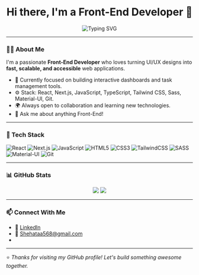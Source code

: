<h1 align="center">Hi there, I'm a Front-End Developer 👋</h1>

<p align="center">
  <img src="https://readme-typing-svg.demolab.com?font=Fira+Code&size=24&pause=1000&color=00BFFF&center=true&width=435&lines=Crafting+Scalable+Web+Apps;React+%7C+Next.js+%7C+TypeScript+%7C+Tailwind+CSS" alt="Typing SVG" />
</p>

---

### 👨‍💻 About Me

I'm a passionate **Front-End Developer** who loves turning UI/UX designs into **fast, scalable, and accessible** web applications.

- 🔭 Currently focused on building interactive dashboards and task management tools.
- ⚙️ Stack: React, Next.js, JavaScript, TypeScript, Tailwind CSS, Sass, Material-UI, Git.
- 🌍 Always open to collaboration and learning new technologies.
- 💬 Ask me about anything Front-End!

---

### 🚀 Tech Stack

![React](https://img.shields.io/badge/React-20232A?style=for-the-badge&logo=react&logoColor=61DAFB)
![Next.js](https://img.shields.io/badge/Next.js-000000?style=for-the-badge&logo=nextdotjs&logoColor=white)
![JavaScript](https://img.shields.io/badge/JavaScript-F7DF1E?style=for-the-badge&logo=javascript&logoColor=black)
![HTML5](https://img.shields.io/badge/HTML5-E34F26?style=for-the-badge&logo=html5&logoColor=white)
![CSS3](https://img.shields.io/badge/CSS3-1572B6?style=for-the-badge&logo=css3&logoColor=white)
![TailwindCSS](https://img.shields.io/badge/Tailwind_CSS-38B2AC?style=for-the-badge&logo=tailwind-css&logoColor=white)
![SASS](https://img.shields.io/badge/Sass-hotpink?style=for-the-badge&logo=sass&logoColor=white)
![Material-UI](https://img.shields.io/badge/Material--UI-0081CB?style=for-the-badge&logo=mui&logoColor=white)
![Git](https://img.shields.io/badge/Git-F05032?style=for-the-badge&logo=git&logoColor=white)

---

### 📊 GitHub Stats

<p align="center">
  <img src="https://github-readme-stats.vercel.app/api?username=YOUR_USERNAME&show_icons=true&theme=tokyonight" />
  <img src="https://github-readme-stats.vercel.app/api/top-langs/?username=YOUR_USERNAME&layout=compact&theme=tokyonight" />
</p>

---

### 📫 Connect With Me

- 💼 [LinkedIn](https://www.linkedin.com/shehata89)
- 📧 Shehataa568@gmail.com
- 
---

⭐️ *Thanks for visiting my GitHub profile! Let's build something awesome together.*
